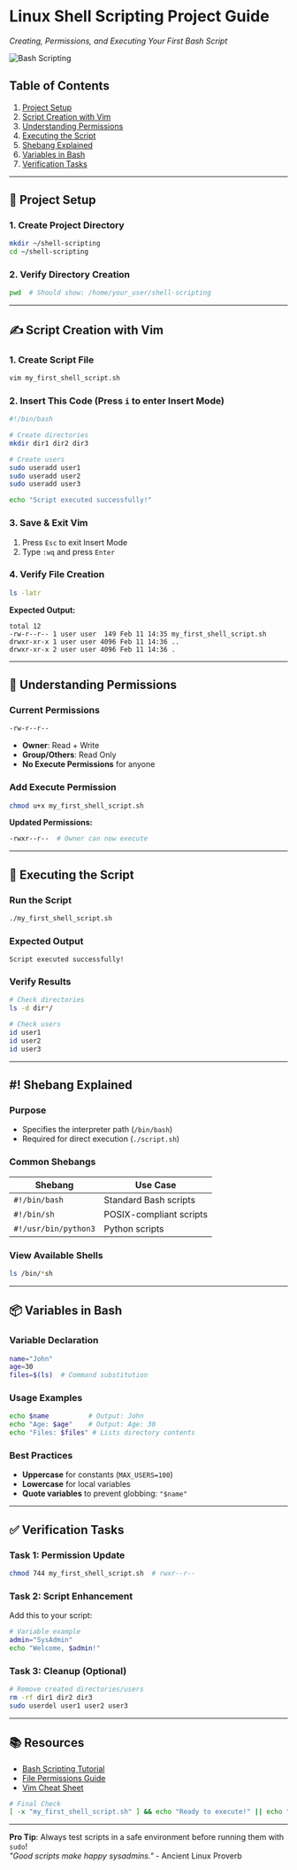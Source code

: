 # **Linux Shell Scripting Project Guide**  
*Creating, Permissions, and Executing Your First Bash Script*

![Bash Scripting](https://upload.wikimedia.org/wikipedia/commons/thumb/4/4b/Bash_Logo_Colored.svg/1200px-Bash_Logo_Colored.svg.png)

## **Table of Contents**
1. [Project Setup](#-project-setup)
2. [Script Creation with Vim](#-script-creation-with-vim)
3. [Understanding Permissions](#-understanding-permissions)
4. [Executing the Script](#-executing-the-script)
5. [Shebang Explained](#-shebang-explained)
6. [Variables in Bash](#-variables-in-bash)
7. [Verification Tasks](#-verification-tasks)

---

## **📂 Project Setup**

### **1. Create Project Directory**
```bash
mkdir ~/shell-scripting
cd ~/shell-scripting
```

### **2. Verify Directory Creation**
```bash
pwd  # Should show: /home/your_user/shell-scripting
```

---

## **✍️ Script Creation with Vim**

### **1. Create Script File**
```bash
vim my_first_shell_script.sh
```

### **2. Insert This Code (Press `i` to enter Insert Mode)**
```bash
#!/bin/bash

# Create directories
mkdir dir1 dir2 dir3

# Create users
sudo useradd user1
sudo useradd user2
sudo useradd user3

echo "Script executed successfully!"
```

### **3. Save & Exit Vim**
1. Press `Esc` to exit Insert Mode  
2. Type `:wq` and press `Enter`

### **4. Verify File Creation**
```bash
ls -latr
```
**Expected Output:**
```
total 12
-rw-r--r-- 1 user user  149 Feb 11 14:35 my_first_shell_script.sh
drwxr-xr-x 1 user user 4096 Feb 11 14:36 ..
drwxr-xr-x 2 user user 4096 Feb 11 14:36 .
```

---

## **🔐 Understanding Permissions**

### **Current Permissions**
```bash
-rw-r--r-- 
```
- **Owner**: Read + Write  
- **Group/Others**: Read Only  
- **No Execute Permissions** for anyone

### **Add Execute Permission**
```bash
chmod u+x my_first_shell_script.sh
```
**Updated Permissions:**
```bash
-rwxr--r--  # Owner can now execute
```

---

## **🚀 Executing the Script**

### **Run the Script**
```bash
./my_first_shell_script.sh
```

### **Expected Output**
```
Script executed successfully!
```

### **Verify Results**
```bash
# Check directories
ls -d dir*/  

# Check users
id user1
id user2 
id user3
```

---

## **#! Shebang Explained**

### **Purpose**
- Specifies the interpreter path (`/bin/bash`)  
- Required for direct execution (`./script.sh`)

### **Common Shebangs**
| Shebang | Use Case |
|---------|----------|
| `#!/bin/bash` | Standard Bash scripts | 
| `#!/bin/sh` | POSIX-compliant scripts |
| `#!/usr/bin/python3` | Python scripts |

### **View Available Shells**
```bash
ls /bin/*sh
```

---

## **📦 Variables in Bash**

### **Variable Declaration**
```bash
name="John"
age=30
files=$(ls)  # Command substitution
```

### **Usage Examples**
```bash
echo $name          # Output: John
echo "Age: $age"    # Output: Age: 30
echo "Files: $files" # Lists directory contents
```

### **Best Practices**
- **Uppercase** for constants (`MAX_USERS=100`)  
- **Lowercase** for local variables  
- **Quote variables** to prevent globbing: `"$name"`

---

## **✅ Verification Tasks**

### **Task 1: Permission Update**
```bash
chmod 744 my_first_shell_script.sh  # rwxr--r--
```

### **Task 2: Script Enhancement**
Add this to your script:
```bash
# Variable example
admin="SysAdmin"
echo "Welcome, $admin!"
```

### **Task 3: Cleanup (Optional)**
```bash
# Remove created directories/users
rm -rf dir1 dir2 dir3
sudo userdel user1 user2 user3
```

---

## **📚 Resources**
- [Bash Scripting Tutorial](https://linuxconfig.org/bash-scripting-tutorial)
- [File Permissions Guide](https://linuxhandbook.com/linux-file-permissions/)
- [Vim Cheat Sheet](https://vim.rtorr.com/)

```bash
# Final Check
[ -x "my_first_shell_script.sh" ] && echo "Ready to execute!" || echo "Check permissions"
```

---

**Pro Tip**: Always test scripts in a safe environment before running them with `sudo`!  
*"Good scripts make happy sysadmins."* - Ancient Linux Proverb
